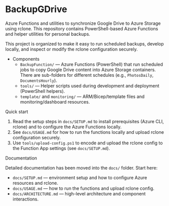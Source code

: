 # BackupGDrive

Azure Functions and utilities to synchronize Google Drive to Azure Storage using rclone. This repository contains PowerShell-based Azure Functions and helper utilities for personal backups.

This project is organized to make it easy to run scheduled backups, develop locally, and inspect or modify the rclone configuration securely.

- Components
  - `BackupFunction/` — Azure Functions (PowerShell) that run scheduled jobs to copy Google Drive content into Azure Storage containers. There are sub-folders for different schedules (e.g., `PhotosDaily`, `DocumentsHourly`).
  - `tools/` — Helper scripts used during development and deployment (PowerShell helpers).
  - `template/` and `monitoring/` — ARM/Bicep/template files and monitoring/dashboard resources.

Quick start

1. Read the setup steps in `docs/SETUP.md` to install prerequisites (Azure CLI, rclone) and to configure the Azure Functions locally.
2. See `docs/USAGE.md` for how to run the functions locally and upload rclone configuration securely.
3. Use `tools/upload-config.ps1` to encode and upload the rclone config to the Function App settings (see `docs/SETUP.md`).

Documentation

Detailed documentation has been moved into the `docs/` folder. Start here:

- `docs/SETUP.md` — environment setup and how to configure Azure resources and rclone.
- `docs/USAGE.md` — how to run the functions and upload rclone config.
- `docs/ARCHITECTURE.md` — high-level architecture and component interactions.
